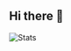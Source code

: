 ## Hi there :wave:

![Stats](https://github-readme-stats.vercel.app/api?username=dipesh517&&show_icons=true&title_color=ffffff&icon_color=bb2acf&text_color=daf7dc&bg_color=151515)
